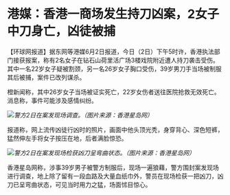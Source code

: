 

# 港媒：香港一商场发生持刀凶案，2女子中刀身亡，凶徒被捕

【环球网报道】据东网等港媒6月2日报道，今日（2日）下午5时许，香港执法部门接获报案，称有2名女子在钻石山荷里活广场3楼戏院附近遭人持刀袭击受伤。其中一名22岁女子疑被割颈，另一名26岁女子胸口受伤，39岁男刀手当场被制服其后被捕，案件已改列谋杀。

橙新闻称，其中26岁女子当场被证实死亡，22岁女伤者送往医院抢救无效死亡。消息称，事件可能涉及感情纠纷。

![](https://inews.gtimg.com/om_bt/O_fQV_uS1gL3PuMFO9Y1alh3r8csVwgrFXSRhHmkyL3csAA/1000)_警方2日在案发现场调查。（图片来源：香港星岛网）_

报道称，网上流传凶徒行凶时的照片，画面中他头顶光秃，身穿背心、深色短裤，猛然伸左手将女子按压在地，后者满脸惊恐。

![](https://inews.gtimg.com/om_bt/OzGpJ46Pnq8l1yvSfHEmuSzcupWOsBx7A0utPIwj3Z10kAA/1000)_警方2日在案发现场检获凶刀呈弯曲状态。（图片来源：香港星岛网）_

香港星岛网称，涉事39岁男子被警方制服后，现场一遍狼藉，警方围封案发现场进行调查，地上除了留有一段血路及大量血纸巾外，警员在现场检获一把凶刀，凶刀已呈弯曲状态，可见当时用力之猛，场面怵目惊心。

